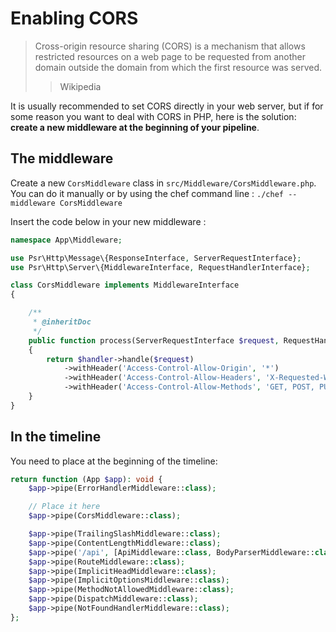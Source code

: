 # Enabling CORS

> Cross-origin resource sharing (CORS) is a mechanism that allows restricted resources on a web page to be requested
> from another domain outside the domain from which the first resource was served.
> > Wikipedia

It is usually recommended to set CORS directly in your web server, but if for some reason you want to deal with CORS in
PHP, here is the solution: **create a new middleware at the beginning of your pipeline**.

## The middleware

Create a new `CorsMiddleware` class in `src/Middleware/CorsMiddleware.php`.
You can do it manually or by using the chef command line : `./chef --middleware CorsMiddleware`

Insert the code below in your new middleware :

```php
namespace App\Middleware;

use Psr\Http\Message\{ResponseInterface, ServerRequestInterface};
use Psr\Http\Server\{MiddlewareInterface, RequestHandlerInterface};

class CorsMiddleware implements MiddlewareInterface
{

    /**
     * @inheritDoc
     */
    public function process(ServerRequestInterface $request, RequestHandlerInterface $handler): ResponseInterface
    {
        return $handler->handle($request)
            ->withHeader('Access-Control-Allow-Origin', '*')
            ->withHeader('Access-Control-Allow-Headers', 'X-Requested-With, Content-Type, Accept, Origin, Authorization')
            ->withHeader('Access-Control-Allow-Methods', 'GET, POST, PUT, DELETE, PATCH, OPTIONS');
    }
}
```

## In the timeline

You need to place at the beginning of the timeline:

```php
return function (App $app): void {
    $app->pipe(ErrorHandlerMiddleware::class);

    // Place it here
    $app->pipe(CorsMiddleware::class);

    $app->pipe(TrailingSlashMiddleware::class);
    $app->pipe(ContentLengthMiddleware::class);
    $app->pipe('/api', [ApiMiddleware::class, BodyParserMiddleware::class]);
    $app->pipe(RouteMiddleware::class);
    $app->pipe(ImplicitHeadMiddleware::class);
    $app->pipe(ImplicitOptionsMiddleware::class);
    $app->pipe(MethodNotAllowedMiddleware::class);
    $app->pipe(DispatchMiddleware::class);
    $app->pipe(NotFoundHandlerMiddleware::class);
};
```